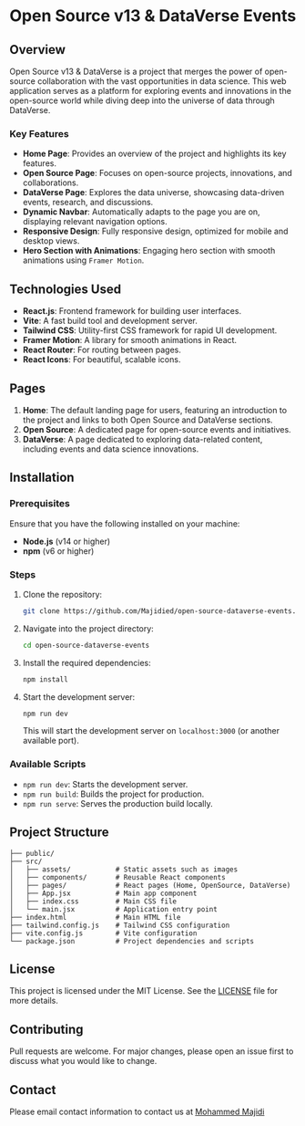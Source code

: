 # Open Source v13 & DataVerse Events

## Overview

Open Source v13 & DataVerse is a project that merges the power of open-source collaboration with the vast opportunities in data science. This web application serves as a platform for exploring events and innovations in the open-source world while diving deep into the universe of data through DataVerse.

### Key Features

- **Home Page**: Provides an overview of the project and highlights its key features.
- **Open Source Page**: Focuses on open-source projects, innovations, and collaborations.
- **DataVerse Page**: Explores the data universe, showcasing data-driven events, research, and discussions.
- **Dynamic Navbar**: Automatically adapts to the page you are on, displaying relevant navigation options.
- **Responsive Design**: Fully responsive design, optimized for mobile and desktop views.
- **Hero Section with Animations**: Engaging hero section with smooth animations using `Framer Motion`.

## Technologies Used

- **React.js**: Frontend framework for building user interfaces.
- **Vite**: A fast build tool and development server.
- **Tailwind CSS**: Utility-first CSS framework for rapid UI development.
- **Framer Motion**: A library for smooth animations in React.
- **React Router**: For routing between pages.
- **React Icons**: For beautiful, scalable icons.

## Pages

1. **Home**: The default landing page for users, featuring an introduction to the project and links to both Open Source and DataVerse sections.
2. **Open Source**: A dedicated page for open-source events and initiatives.
3. **DataVerse**: A page dedicated to exploring data-related content, including events and data science innovations.

## Installation

### Prerequisites

Ensure that you have the following installed on your machine:

- **Node.js** (v14 or higher)
- **npm** (v6 or higher)

### Steps

1. Clone the repository:

   ```bash
   git clone https://github.com/Majidied/open-source-dataverse-events.git
   ```

2. Navigate into the project directory:

   ```bash
   cd open-source-dataverse-events
   ```

3. Install the required dependencies:

   ```bash
   npm install
   ```

4. Start the development server:

   ```bash
   npm run dev
   ```

   This will start the development server on `localhost:3000` (or another available port).

### Available Scripts

- `npm run dev`: Starts the development server.
- `npm run build`: Builds the project for production.
- `npm run serve`: Serves the production build locally.

## Project Structure

```plaintext
├── public/
├── src/
│   ├── assets/           # Static assets such as images
│   ├── components/       # Reusable React components
│   ├── pages/            # React pages (Home, OpenSource, DataVerse)
│   ├── App.jsx           # Main app component
│   ├── index.css         # Main CSS file
│   └── main.jsx          # Application entry point
├── index.html            # Main HTML file
├── tailwind.config.js    # Tailwind CSS configuration
├── vite.config.js        # Vite configuration
└── package.json          # Project dependencies and scripts
```

## License

This project is licensed under the MIT License. See the [LICENSE](LICENSE) file for more details.

## Contributing

Pull requests are welcome. For major changes, please open an issue first to discuss what you would like to change.

## Contact

Please email contact information to contact us at [Mohammed Majidi](mailto:mohammedmajidi321)